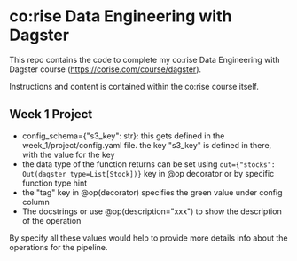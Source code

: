 # co:rise Data Engineering with Dagster

This repo contains the code to complete my co:rise Data Engineering with Dagster course 
(https://corise.com/course/dagster). 

Instructions and content is contained within the co:rise course itself.

## Week 1 Project
* config_schema={"s3_key": str}: this gets defined in the week_1/project/config.yaml file.
the key "s3_key" is defined in there, with the value for the key
* the data type of the function returns can be set using `out={"stocks": Out(dagster_type=List[Stock])}` key in 
@op decorator or by specific function type hint
* the "tag" key in @op(decorator) specifies the green value under config column
* The docstrings or use @op(description="xxx") to show the description of the operation

By specify all these values would help to provide more details info about the operations
for the pipeline.